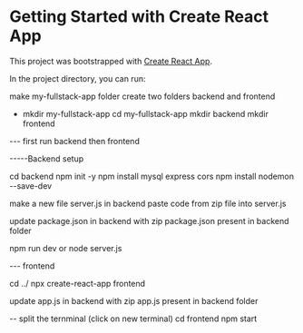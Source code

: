 # Getting Started with Create React App

This project was bootstrapped with [Create React App](https://github.com/facebook/create-react-app).



In the project directory, you can run:

make my-fullstack-app folder
create two folders backend and frontend

- mkdir my-fullstack-app
cd my-fullstack-app
mkdir backend 
mkdir frontend


--- first run backend then frontend

-----Backend setup

cd backend
npm init -y
npm install mysql express cors
npm install nodemon --save-dev

make a new file server.js in backend
paste code from zip file into server.js

update package.json in backend with zip package.json present in backend folder

npm run dev or node server.js

--- frontend

cd ../
npx create-react-app frontend

update app.js in backend with zip app.js present in backend folder

-- split the ternminal (click on new terminal)
cd frontend
npm start



